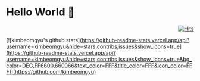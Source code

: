 # Hello World 👋 

<div align="right">
  
  [![Hits](https://hits.seeyoufarm.com/api/count/incr/badge.svg?url=https%3A%2F%2Fgithub.com%2Fkimbeomgyu&count_bg=%23FF8800&title_bg=%23333333&icon=go.svg&icon_color=%23FF8800&title=hits&edge_flat=false)](https://hits.seeyoufarm.com)

</div>

<!--
**kimbeomgyu/kimbeomgyu** is a ✨ _special_ ✨ repository because its `README.md` (this file) appears on your GitHub profile.

Here are some ideas to get you started:

- 🔭 I’m currently working on ...
- 🌱 I’m currently learning ...
- 👯 I’m looking to collaborate on ...
- 🤔 I’m looking for help with ...
- 💬 Ask me about ...
- 📫 How to reach me: ...
- 😄 Pronouns: ...
- ⚡ Fun fact: ...
-->

[![kimbeomgyu's github stats](https://github-readme-stats.vercel.app/api?username=kimbeomgyu&hide=stars,contribs,issues&show_icons=true](https://github-readme-stats.vercel.app/api?username=kimbeomgyu&hide=stars,contribs,issues&show_icons=true&bg_color=DEG,FF6600,660066&text_color=FFF&title_color=FFF&icon_color=FFF)](https://github.com/kimbeomgyu)
